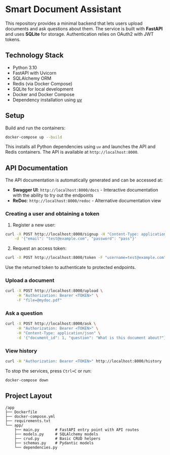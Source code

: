 # Smart Document Assistant

This repository provides a minimal backend that lets users upload documents and ask questions about them. The service is built with **FastAPI** and uses **SQLite** for storage. Authentication relies on OAuth2 with JWT tokens.

## Technology Stack

- Python 3.10
- FastAPI with Uvicorn
- SQLAlchemy ORM
- Redis (via Docker Compose)
- SQLite for local development
- Docker and Docker Compose
- Dependency installation using [uv](https://github.com/astral-sh/uv)

## Setup

Build and run the containers:

```bash
docker-compose up --build
```

This installs all Python dependencies using `uv` and launches the API and Redis containers. The API is available at `http://localhost:8000`.

## API Documentation

The API documentation is automatically generated and can be accessed at:

- **Swagger UI**: `http://localhost:8000/docs` - Interactive documentation with the ability to try out the endpoints
- **ReDoc**: `http://localhost:8000/redoc` - Alternative documentation view

### Creating a user and obtaining a token

1. Register a new user:

```bash
curl -X POST http://localhost:8000/signup -H "Content-Type: application/json" \
    -d '{"email": "test@example.com", "password": "pass"}'
```

2. Request an access token:

```bash
curl -X POST http://localhost:8000/token -F "username=test@example.com" -F "password=pass"
```

Use the returned token to authenticate to protected endpoints.

### Upload a document

```bash
curl -X POST http://localhost:8000/upload \
     -H "Authorization: Bearer <TOKEN>" \
     -F "file=@mydoc.pdf"
```

### Ask a question

```bash
curl -X POST http://localhost:8000/ask \
     -H "Authorization: Bearer <TOKEN>" \
     -H "Content-Type: application/json" \
     -d '{"document_id": 1, "question": "What is this document about?"}'
```

### View history

```bash
curl -H "Authorization: Bearer <TOKEN>" http://localhost:8000/history
```

To stop the services, press `Ctrl+C` or run:

```bash
docker-compose down
```

## Project Layout

```
/app
├── Dockerfile
├── docker-compose.yml
├── requirements.txt
└── app/
    ├── main.py       # FastAPI entry point with API routes
    ├── models.py     # SQLAlchemy models
    ├── crud.py       # Basic CRUD helpers
    ├── schemas.py    # Pydantic models
    └── dependencies.py
```
